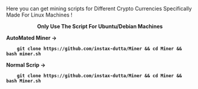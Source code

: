 
Here you can get mining scripts for Different Crypto Currencies Specifically Made For Linux Machines !
<center>
  <b>Only Use The Script For Ubuntu/Debian Machines<b>
</center>

AutoMated Miner ->
```
    git clone https://github.com/instax-dutta/Miner && cd Miner && bash miner.sh
```
Normal Scrip ->
```
    git clone https://github.com/instax-dutta/Miner && cd Miner && bash Miner.sh
```
    
